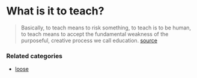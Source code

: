 # What is it to teach?

 

> Basically, to teach means to risk something, to teach is to be human, to teach means to accept the fundamental weakness of the purposeful, creative process we call education. [source](http://www.philosophy-of-education.org/publications/book-review-the-beautiful-risk-of-education.html)

### Related categories

- [loose](../loose)
